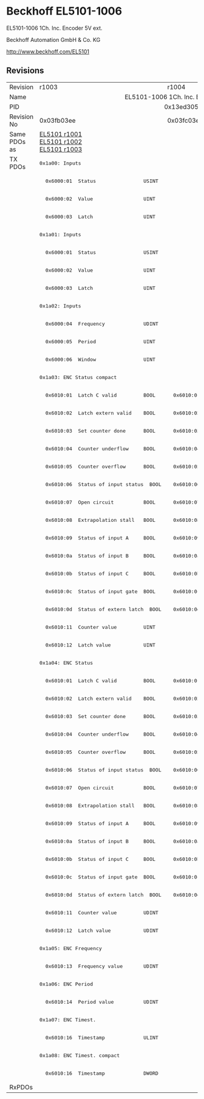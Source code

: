 # Beckhoff EL5101-1006

EL5101-1006 1Ch. Inc. Encoder 5V ext.

Beckhoff Automation GmbH & Co. KG

http://www.beckhoff.com/EL5101

## Revisions
<table>
<tr >
<td>Revision</td>
<td>r1003</td>
<td>r1004</td>
<td>r1005</td>
<td>r1006</td>
<td>r1007</td>
</tr>
<tr >
<td>Name</td>
<td colspan=5 align="center">EL5101-1006 1Ch. Inc. Encoder 5V ext.</td>
</tr>
<tr >
<td>PID</td>
<td colspan=5 align="center">0x13ed3052</td>
</tr>
<tr >
<td>Revision No</td>
<td>0x03fb03ee</td>
<td>0x03fc03ee</td>
<td>0x03fd03ee</td>
<td>0x03fe03ee</td>
<td>0x03ff03ee</td>
</tr>
<tr >
<td>Same PDOs as</td>
<td><a href="EL5101">EL5101 r1001</a><br/><a href="EL5101">EL5101 r1002</a><br/><a href="EL5101">EL5101 r1003</a></td>
<td colspan=4 align="center"><a href="EL5101">EL5101 r1004</a><br/><a href="EL5101">EL5101 r1005</a><br/><a href="EL5101">EL5101 r1006</a></td>
</tr>
<tr class="txpdo">
<td rowspan=52 valign=top>TX PDOs</td>
<td colspan=5 align="left"><pre>0x1a00: Inputs</pre></td>
<td></td>
</tr>
<tr class="txpdo">
<td colspan=5 align="left"><pre>  0x6000:01  Status                USINT</pre></td>
</tr>
<tr class="txpdo">
<td colspan=5 align="left"><pre>  0x6000:02  Value                 UINT</pre></td>
</tr>
<tr class="txpdo">
<td colspan=5 align="left"><pre>  0x6000:03  Latch                 UINT</pre></td>
</tr>
<tr class="txpdo">
<td colspan=5 align="left"><pre>0x1a01: Inputs</pre></td>
</tr>
<tr class="txpdo">
<td colspan=5 align="left"><pre>  0x6000:01  Status                USINT</pre></td>
</tr>
<tr class="txpdo">
<td colspan=5 align="left"><pre>  0x6000:02  Value                 UINT</pre></td>
</tr>
<tr class="txpdo">
<td colspan=5 align="left"><pre>  0x6000:03  Latch                 UINT</pre></td>
</tr>
<tr class="txpdo">
<td colspan=5 align="left"><pre>0x1a02: Inputs</pre></td>
</tr>
<tr class="txpdo">
<td colspan=5 align="left"><pre>  0x6000:04  Frequency             UDINT</pre></td>
</tr>
<tr class="txpdo">
<td colspan=5 align="left"><pre>  0x6000:05  Period                UINT</pre></td>
</tr>
<tr class="txpdo">
<td colspan=5 align="left"><pre>  0x6000:06  Window                UINT</pre></td>
</tr>
<tr class="txpdo">
<td colspan=5 align="left"><pre>0x1a03: ENC Status compact</pre></td>
</tr>
<tr class="txpdo">
<td><pre>  0x6010:01  Latch C valid         BOOL</pre></td>
<td colspan=4 align="left"><pre>  0x6010:01  Status__Latch C valid  BOOL</pre></td>
</tr>
<tr class="txpdo">
<td><pre>  0x6010:02  Latch extern valid    BOOL</pre></td>
<td colspan=4 align="left"><pre>  0x6010:02  Status__Latch extern valid  BOOL</pre></td>
</tr>
<tr class="txpdo">
<td><pre>  0x6010:03  Set counter done      BOOL</pre></td>
<td colspan=4 align="left"><pre>  0x6010:03  Status__Set counter done  BOOL</pre></td>
</tr>
<tr class="txpdo">
<td><pre>  0x6010:04  Counter underflow     BOOL</pre></td>
<td colspan=4 align="left"><pre>  0x6010:04  Status__Counter underflow  BOOL</pre></td>
</tr>
<tr class="txpdo">
<td><pre>  0x6010:05  Counter overflow      BOOL</pre></td>
<td colspan=4 align="left"><pre>  0x6010:05  Status__Counter overflow  BOOL</pre></td>
</tr>
<tr class="txpdo">
<td><pre>  0x6010:06  Status of input status  BOOL</pre></td>
<td colspan=4 align="left"><pre>  0x6010:06  Status__Status of input status  BOOL</pre></td>
</tr>
<tr class="txpdo">
<td><pre>  0x6010:07  Open circuit          BOOL</pre></td>
<td colspan=4 align="left"><pre>  0x6010:07  Status__Open circuit  BOOL</pre></td>
</tr>
<tr class="txpdo">
<td><pre>  0x6010:08  Extrapolation stall   BOOL</pre></td>
<td colspan=4 align="left"><pre>  0x6010:08  Status__Extrapolation stall  BOOL</pre></td>
</tr>
<tr class="txpdo">
<td><pre>  0x6010:09  Status of input A     BOOL</pre></td>
<td colspan=4 align="left"><pre>  0x6010:09  Status__Status of input A  BOOL</pre></td>
</tr>
<tr class="txpdo">
<td><pre>  0x6010:0a  Status of input B     BOOL</pre></td>
<td colspan=4 align="left"><pre>  0x6010:0a  Status__Status of input B  BOOL</pre></td>
</tr>
<tr class="txpdo">
<td><pre>  0x6010:0b  Status of input C     BOOL</pre></td>
<td colspan=4 align="left"><pre>  0x6010:0b  Status__Status of input C  BOOL</pre></td>
</tr>
<tr class="txpdo">
<td><pre>  0x6010:0c  Status of input gate  BOOL</pre></td>
<td colspan=4 align="left"><pre>  0x6010:0c  Status__Status of input gate  BOOL</pre></td>
</tr>
<tr class="txpdo">
<td><pre>  0x6010:0d  Status of extern latch  BOOL</pre></td>
<td colspan=4 align="left"><pre>  0x6010:0d  Status__Status of extern latch  BOOL</pre></td>
</tr>
<tr class="txpdo">
<td colspan=5 align="left"><pre>  0x6010:11  Counter value         UINT</pre></td>
</tr>
<tr class="txpdo">
<td colspan=5 align="left"><pre>  0x6010:12  Latch value           UINT</pre></td>
</tr>
<tr class="txpdo">
<td colspan=5 align="left"><pre>0x1a04: ENC Status</pre></td>
</tr>
<tr class="txpdo">
<td><pre>  0x6010:01  Latch C valid         BOOL</pre></td>
<td colspan=4 align="left"><pre>  0x6010:01  Status__Latch C valid  BOOL</pre></td>
</tr>
<tr class="txpdo">
<td><pre>  0x6010:02  Latch extern valid    BOOL</pre></td>
<td colspan=4 align="left"><pre>  0x6010:02  Status__Latch extern valid  BOOL</pre></td>
</tr>
<tr class="txpdo">
<td><pre>  0x6010:03  Set counter done      BOOL</pre></td>
<td colspan=4 align="left"><pre>  0x6010:03  Status__Set counter done  BOOL</pre></td>
</tr>
<tr class="txpdo">
<td><pre>  0x6010:04  Counter underflow     BOOL</pre></td>
<td colspan=4 align="left"><pre>  0x6010:04  Status__Counter underflow  BOOL</pre></td>
</tr>
<tr class="txpdo">
<td><pre>  0x6010:05  Counter overflow      BOOL</pre></td>
<td colspan=4 align="left"><pre>  0x6010:05  Status__Counter overflow  BOOL</pre></td>
</tr>
<tr class="txpdo">
<td><pre>  0x6010:06  Status of input status  BOOL</pre></td>
<td colspan=4 align="left"><pre>  0x6010:06  Status__Status of input status  BOOL</pre></td>
</tr>
<tr class="txpdo">
<td><pre>  0x6010:07  Open circuit          BOOL</pre></td>
<td colspan=4 align="left"><pre>  0x6010:07  Status__Open circuit  BOOL</pre></td>
</tr>
<tr class="txpdo">
<td><pre>  0x6010:08  Extrapolation stall   BOOL</pre></td>
<td colspan=4 align="left"><pre>  0x6010:08  Status__Extrapolation stall  BOOL</pre></td>
</tr>
<tr class="txpdo">
<td><pre>  0x6010:09  Status of input A     BOOL</pre></td>
<td colspan=4 align="left"><pre>  0x6010:09  Status__Status of input A  BOOL</pre></td>
</tr>
<tr class="txpdo">
<td><pre>  0x6010:0a  Status of input B     BOOL</pre></td>
<td colspan=4 align="left"><pre>  0x6010:0a  Status__Status of input B  BOOL</pre></td>
</tr>
<tr class="txpdo">
<td><pre>  0x6010:0b  Status of input C     BOOL</pre></td>
<td colspan=4 align="left"><pre>  0x6010:0b  Status__Status of input C  BOOL</pre></td>
</tr>
<tr class="txpdo">
<td><pre>  0x6010:0c  Status of input gate  BOOL</pre></td>
<td colspan=4 align="left"><pre>  0x6010:0c  Status__Status of input gate  BOOL</pre></td>
</tr>
<tr class="txpdo">
<td><pre>  0x6010:0d  Status of extern latch  BOOL</pre></td>
<td colspan=4 align="left"><pre>  0x6010:0d  Status__Status of extern latch  BOOL</pre></td>
</tr>
<tr class="txpdo">
<td colspan=5 align="left"><pre>  0x6010:11  Counter value         UDINT</pre></td>
</tr>
<tr class="txpdo">
<td colspan=5 align="left"><pre>  0x6010:12  Latch value           UDINT</pre></td>
</tr>
<tr class="txpdo">
<td colspan=5 align="left"><pre>0x1a05: ENC Frequency</pre></td>
</tr>
<tr class="txpdo">
<td colspan=5 align="left"><pre>  0x6010:13  Frequency value       UDINT</pre></td>
</tr>
<tr class="txpdo">
<td colspan=5 align="left"><pre>0x1a06: ENC Period</pre></td>
</tr>
<tr class="txpdo">
<td colspan=5 align="left"><pre>  0x6010:14  Period value          UDINT</pre></td>
</tr>
<tr class="txpdo">
<td colspan=5 align="left"><pre>0x1a07: ENC Timest.</pre></td>
</tr>
<tr class="txpdo">
<td colspan=5 align="left"><pre>  0x6010:16  Timestamp             ULINT</pre></td>
</tr>
<tr class="txpdo">
<td colspan=5 align="left"><pre>0x1a08: ENC Timest. compact</pre></td>
</tr>
<tr class="txpdo">
<td colspan=5 align="left"><pre>  0x6010:16  Timestamp             DWORD</pre></td>
</tr>
<tr >
<td>RxPDOs</td>
<td colspan=5 align="left"></td>
</tr>
</table>
